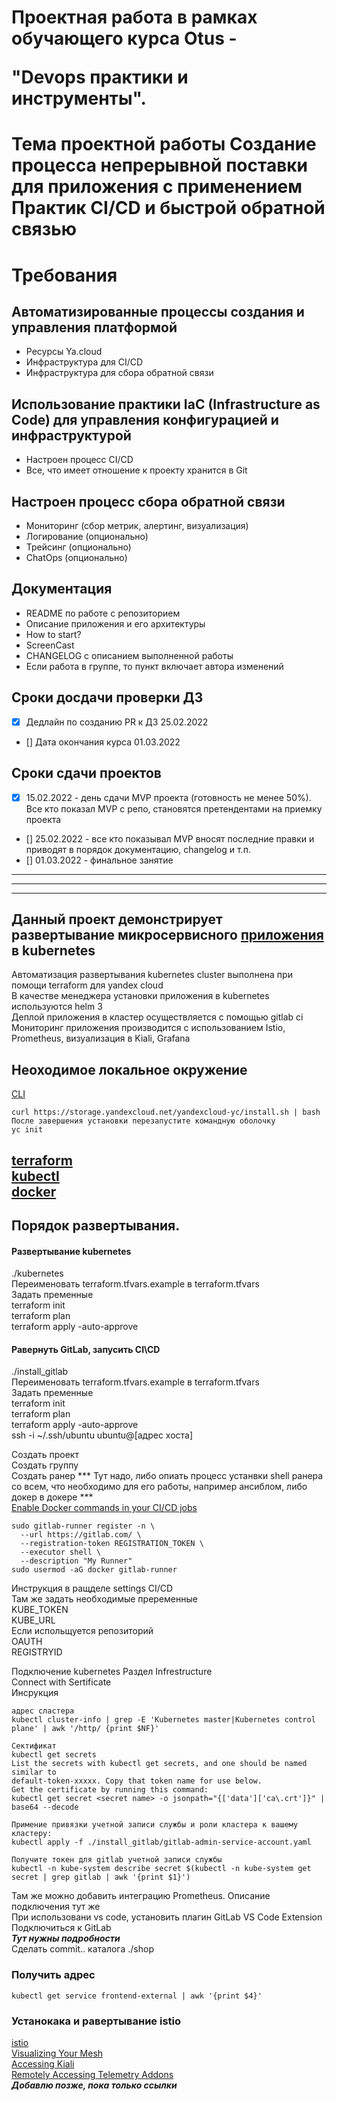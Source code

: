 # Проектная работа в рамках обучающего курса Otus -</p> "Devops практики и инструменты".
# Тема проектной работы Создание процесса непрерывной поставки для приложения с применением Практик CI/CD и быстрой обратной связью

# Требования
## Автоматизированные процессы создания и управления платформой
- Ресурсы Ya.cloud
- Инфраструктура для CI/CD
- Инфраструктура для сбора обратной связи
## Использование практики IaC (Infrastructure as Code) для управления конфигурацией и инфраструктурой
- Настроен процесс CI/CD
- Все, что имеет отношение к проекту хранится в Git

## Настроен процесс сбора обратной связи
- Мониторинг (сбор метрик, алертинг, визуализация)
- Логирование (опционально)
- Трейсинг (опционально)
- ChatOps (опционально)

## Документация
- README по работе с репозиторием
- Описание приложения и его архитектуры
- How to start?
- ScreenCast
- CHANGELOG с описанием выполненной работы
- Если работа в группе, то пункт включает автора изменений

## Сроки досдачи проверки ДЗ
- [x] Дедлайн по созданию PR к ДЗ 25.02.2022
- [] Дата окончания курса 01.03.2022

## Сроки сдачи проектов
- [x] 15.02.2022 - день сдачи MVP проекта (готовность не менее 50%). Все кто показал MVP с репо, становятся претендентами на приемку проекта
- [] 25.02.2022 - все кто показывал MVP вносят последние правки и приводят в порядок документацию, changelog и т.п.
- [] 01.03.2022 - финальное занятие
---
---
---
## Данный проект демонстрирует развертывание микросервисного [приложения](https://github.com/GoogleCloudPlatform/microservices-demo) в kubernetes
Автоматизация развертывания kubernetes cluster выполнена при помощи terraform для yandex cloud  
В качестве менеджера установки приложения в kubernetes используются helm 3  
Деплой приложения в кластер осуществляется c помощью gitlab ci  
Мониторинг приложения производится с использованием Istio, Prometheus, визуализация в Kiali, Grafana  
## Неоходимое локальное окружение
[CLI](https://cloud.yandex.ru/docs/cli/operations/install-cli)  
```
curl https://storage.yandexcloud.net/yandexcloud-yc/install.sh | bash
После завершения установки перезапустите командную оболочку
yc init
```

[terraform](https://cloud.yandex.ru/docs/tutorials/infrastructure-management/terraform-quickstart)  
[kubectl](https://kubernetes.io/ru/docs/tasks/tools/install-kubectl/)  
[docker](https://docs.docker.com/engine/install/ubuntu/)  
---
## Порядок развертывания.

#### Развертывание kubernetes  
./kubernetes  
Переименовать  terraform.tfvars.example  в terraform.tfvars  
Задать пременные   
terraform init  
terraform plan  
terraform apply -auto-approve  

#### Равернуть GitLab, запусить CI\CD
./install_gitlab  
Переименовать  terraform.tfvars.example  в terraform.tfvars  
Задать пременные   
terraform init  
terraform plan  
terraform apply -auto-approve  
ssh -i ~/.ssh/ubuntu ubuntu@[адрес хоста]  
  
Создать проект  
Создать группу  
Создать ранер 
*** Тут надо, либо опиать процесс устанвки shell ранера со всем, что необходимо для его работы, например ансиблом, либо докер в докере ***  
[Enable Docker commands in your CI/CD jobs](https://docs.gitlab.com/ee/ci/docker/using_docker_build.html)
```
sudo gitlab-runner register -n \
  --url https://gitlab.com/ \
  --registration-token REGISTRATION_TOKEN \
  --executor shell \
  --description "My Runner"
sudo usermod -aG docker gitlab-runner  
```
Инструкция в ращделе settings CI/CD  
Там же задать необходимые преременные  
KUBE_TOKEN  
KUBE_URL  
Если испольщуется репозиторий  
OAUTH  
REGISTRYID  
  
Подключение kubernetes
Раздел Infrestructure  
Connect with Sertificate  
Инсрукция 
~~~
адрес сластера  
kubectl cluster-info | grep -E 'Kubernetes master|Kubernetes control plane' | awk '/http/ {print $NF}'  

Сектификат  
kubectl get secrets  
List the secrets with kubectl get secrets, and one should be named similar to  
default-token-xxxxx. Copy that token name for use below.  
Get the certificate by running this command:  
kubectl get secret <secret name> -o jsonpath="{['data']['ca\.crt']}" | base64 --decode  

Примение привязки учетной записи службы и роли кластера к вашему кластеру:  
kubectl apply -f ./install_gitlab/gitlab-admin-service-account.yaml  

Получите токен для gitlab учетной записи службы  
kubectl -n kube-system describe secret $(kubectl -n kube-system get secret | grep gitlab | awk '{print $1}')  

~~~
Там же можно добавить интеграцию Prometheus. Описание подключения тут же  
При использовани vs code, установить плагин  GitLab VS Code Extension  
Подключиться к GitLab  
***Тут нужны подробности***  
Сделать commit.. каталога ./shop  

### Получить адрес  
~~~
kubectl get service frontend-external | awk '{print $4}'  
~~~

### Устанокака и равертывание istio
[istio](https://istio.io/latest/docs/setup/getting-started/)  
[Visualizing Your Mesh](https://istio.io/latest/docs/tasks/observability/kiali/)  
[Accessing Kiali](https://kiali.io/docs/installation/installation-guide/accessing-kiali/)  
[Remotely Accessing Telemetry Addons](https://istio.io/latest/docs/tasks/observability/gateways/)  
***Добавлю позже, пока только ссылки***  

